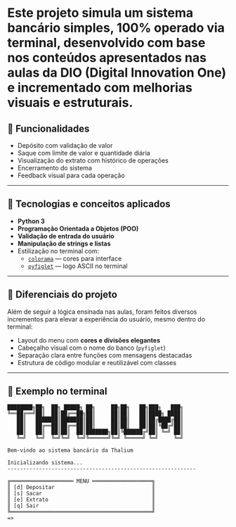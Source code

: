 # Este projeto simula um sistema bancário simples, 100% operado via terminal, desenvolvido com base nos conteúdos apresentados nas aulas da DIO (Digital Innovation One) e **incrementado com melhorias visuais e estruturais**.

## 🚀 Funcionalidades

- Depósito com validação de valor  
- Saque com limite de valor e quantidade diária  
- Visualização do extrato com histórico de operações  
- Encerramento do sistema  
- Feedback visual para cada operação  

---

## 🧠 Tecnologias e conceitos aplicados

- **Python 3**  
- **Programação Orientada a Objetos (POO)**  
- **Validação de entrada do usuário**  
- **Manipulação de strings e listas**  
- Estilização no terminal com:  
  - [`colorama`](https://pypi.org/project/colorama/) — cores para interface  
  - [`pyfiglet`](https://pypi.org/project/pyfiglet/) — logo ASCII no terminal  

---

## 🎨 Diferenciais do projeto

Além de seguir a lógica ensinada nas aulas, foram feitos diversos incrementos para elevar a experiência do usuário, mesmo dentro do terminal:

- Layout do menu com **cores e divisões elegantes**  
- Cabeçalho visual com o nome do banco (`pyfiglet`)  
- Separação clara entre funções com mensagens destacadas  
- Estrutura de código modular e reutilizável com classes  

---

## 📸 Exemplo no terminal

```plaintext
████████╗██╗  ██╗ █████╗ ██╗     ██╗██╗   ██╗███╗   ███╗
╚══██╔══╝██║  ██║██╔══██╗██║     ██║██║   ██║████╗ ████║
   ██║   ███████║███████║██║     ██║██║   ██║██╔████╔██║
   ██║   ██╔══██║██╔══██║██║     ██║██║   ██║██║╚██╔╝██║
   ██║   ██║  ██║██║  ██║███████╗██║╚██████╔╝██║ ╚═╝ ██║
   ╚═╝   ╚═╝  ╚═╝╚═╝  ╚═╝╚══════╝╚═╝ ╚═════╝ ╚═╝     ╚═╝

Bem-vindo ao sistema bancário da Thalium

Inicializando sistema...
------------------------------------------------------------

╔════════════════════ MENU ═══════════════════╗
║ [d] Depositar                               ║
║ [s] Sacar                                   ║
║ [e] Extrato                                 ║
║ [q] Sair                                    ║
╚═════════════════════════════════════════════╝
=> 
